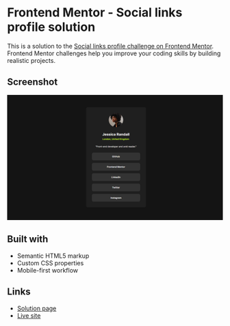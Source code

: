 # Frontend Mentor - Social links profile solution

This is a solution to the [Social links profile challenge on Frontend Mentor](https://www.frontendmentor.io/challenges/social-links-profile-UG32l9m6dQ). Frontend Mentor challenges help you improve your coding skills by building realistic projects. 

## Screenshot

![](./screenshot.png)

## Built with

- Semantic HTML5 markup
- Custom CSS properties
- Mobile-first workflow

## Links

- [Solution page](https://www.frontendmentor.io/solutions/flex-social-links-profile-HQ-2eXi5n3)
- [Live site](https://risaysky.github.io/Frontend-Mentor-Social-links-profile/)
